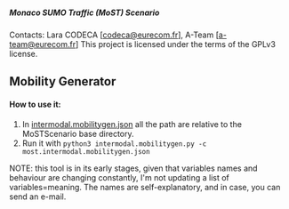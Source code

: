 ##### Monaco SUMO Traffic (MoST) Scenario
Contacts: Lara CODECA [codeca@eurecom.fr], A-Team [a-team@eurecom.fr]
This project is licensed under the terms of the GPLv3 license.

## Mobility Generator

#### How to use it:
1) In [intermodal.mobilitygen.json](https://github.com/lcodeca/MoSTScenario/blob/master/tools/mobility/intermodal.mobilitygen.json) all the path are relative to the MoSTScenario base directory.
2) Run it with `python3 intermodal.mobilitygen.py -c most.intermodal.mobilitygen.json`

NOTE: this tool is in its early stages, given that variables names and behaviour are changing constantly, I'm not updating a list of variables=meaning. The names are self-explanatory, and in case, you can send an e-mail.